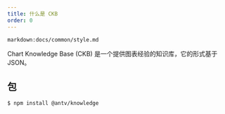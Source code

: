 ```yaml
---
title: 什么是 CKB
order: 0
---
```


`markdown:docs/common/style.md`

<div class="doc-md">


Chart Knowledge Base (CKB) 是一个提供图表经验的知识库，它的形式基于 JSON。

## 包

```bash
$ npm install @antv/knowledge
```


</div>
